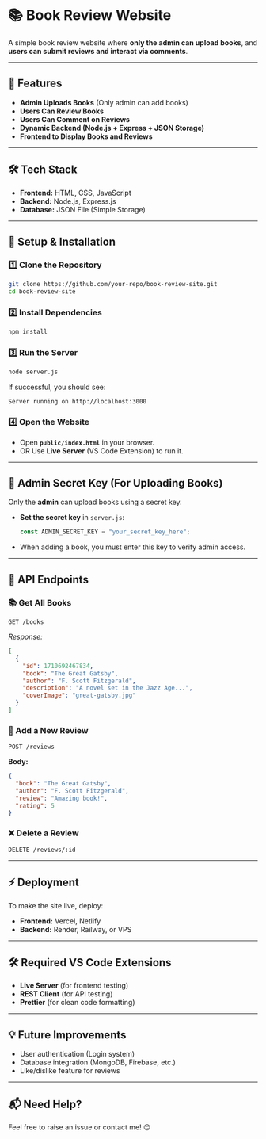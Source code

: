 # 📚 Book Review Website

A simple book review website where **only the admin can upload books**, and **users can submit reviews and interact via comments**.

---

## 🚀 Features
- **Admin Uploads Books** (Only admin can add books)
- **Users Can Review Books**
- **Users Can Comment on Reviews**
- **Dynamic Backend (Node.js + Express + JSON Storage)**
- **Frontend to Display Books and Reviews**

---

## 🛠 Tech Stack
- **Frontend:** HTML, CSS, JavaScript
- **Backend:** Node.js, Express.js
- **Database:** JSON File (Simple Storage)

---

## 📌 Setup & Installation

### **1️⃣ Clone the Repository**
```sh
git clone https://github.com/your-repo/book-review-site.git
cd book-review-site
```

### **2️⃣ Install Dependencies**
```sh
npm install
```

### **3️⃣ Run the Server**
```sh
node server.js
```
If successful, you should see:
```
Server running on http://localhost:3000
```

### **4️⃣ Open the Website**
- Open **`public/index.html`** in your browser.
- OR Use **Live Server** (VS Code Extension) to run it.

---

## 🔑 Admin Secret Key (For Uploading Books)
Only the **admin** can upload books using a secret key.

- **Set the secret key** in `server.js`:
  ```js
  const ADMIN_SECRET_KEY = "your_secret_key_here";
  ```
- When adding a book, you must enter this key to verify admin access.

---

## 📖 API Endpoints

### **📚 Get All Books**
```http
GET /books
```
_Response:_
```json
[
  {
    "id": 1710692467834,
    "book": "The Great Gatsby",
    "author": "F. Scott Fitzgerald",
    "description": "A novel set in the Jazz Age...",
    "coverImage": "great-gatsby.jpg"
  }
]
```

### **📝 Add a New Review**
```http
POST /reviews
```
**Body:**
```json
{
  "book": "The Great Gatsby",
  "author": "F. Scott Fitzgerald",
  "review": "Amazing book!",
  "rating": 5
}
```

### **❌ Delete a Review**
```http
DELETE /reviews/:id
```

---

## ⚡ Deployment
To make the site live, deploy:
- **Frontend:** Vercel, Netlify
- **Backend:** Render, Railway, or VPS

---

## 🛠 Required VS Code Extensions
- **Live Server** (for frontend testing)
- **REST Client** (for API testing)
- **Prettier** (for clean code formatting)

---

## 💡 Future Improvements
- User authentication (Login system)
- Database integration (MongoDB, Firebase, etc.)
- Like/dislike feature for reviews

---

## 📬 Need Help?
Feel free to raise an issue or contact me! 😊

